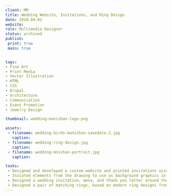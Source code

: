 ```yaml
---
client: MM
title: Wedding Website, Invitations, and Ring Design
date: 2010-04-01
website: 
role: Multimedia Designer
status: archived
publish: 
 print: true
 main: true


tags:
- Fine Art
- Print Media
- Vector Illustration
- HTML
- CSS
- Drupal
- Architecture
- Communication
- Event Promotion
- Jewelry Design

thumbnail: wedding-manishan-logo.png

assets: 
 - filename: wedding-birds-manishan-savedate-2.jpg
   caption: 
 - filename: wedding-ring-design.jpg
   caption: 
 - filename: wedding-mnishan-portrait.jpg
   caption: 

tasks: 
 - Designed and developed a custom website and printed invitations using elements from an illustration made by myself and my bride-to-be.
 - Isolated elements from the drawing to use as background graphics in a responsive website layout. 
 - Designed a wedding invitation, menu, and thank you letter around the same drawing.
 - Designed a pair of matching rings, based on modern ring designs from the 70s and 80s.
---
```

